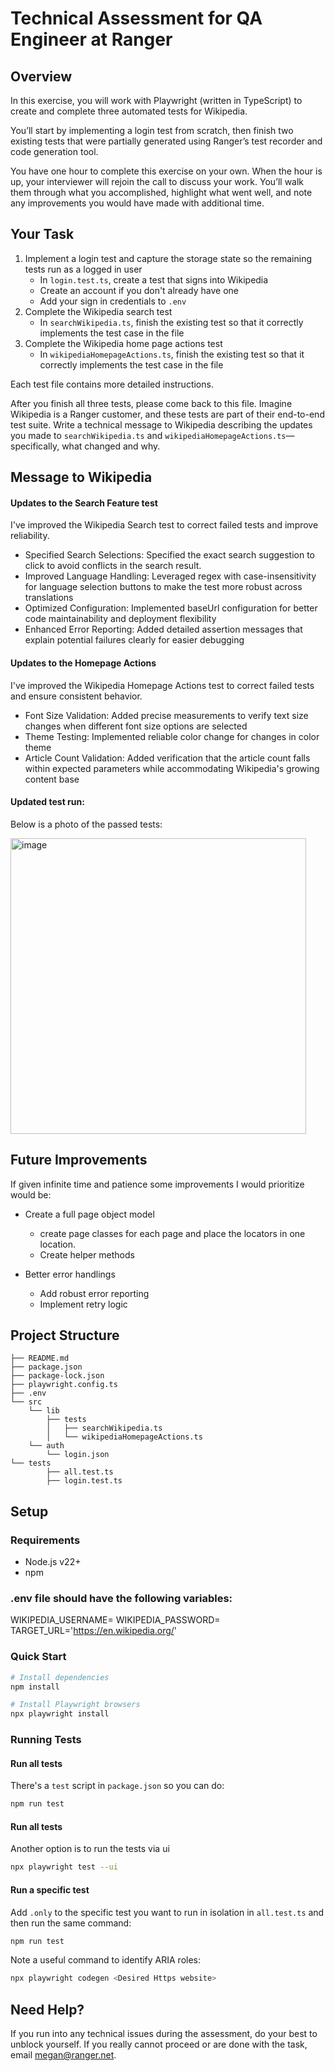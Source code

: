 # Technical Assessment for QA Engineer at Ranger

## Overview

In this exercise, you will work with Playwright (written in TypeScript) to create and complete three automated tests for Wikipedia.

You’ll start by implementing a login test from scratch, then finish two existing tests that were partially generated using Ranger’s test recorder and code generation tool.

You have one hour to complete this exercise on your own. When the hour is up, your interviewer will rejoin the call to discuss your work. You’ll walk them through what you accomplished, highlight what went well, and note any improvements you would have made with additional time.

## Your Task

1. Implement a login test and capture the storage state so the remaining tests run as a logged in user
    - In `login.test.ts`, create a test that signs into Wikipedia
    - Create an account if you don't already have one
    - Add your sign in credentials to `.env`
2. Complete the Wikipedia search test
    - In `searchWikipedia.ts`, finish the existing test so that it correctly implements the test case in the file
3. Complete the Wikipedia home page actions test
    - In `wikipediaHomepageActions.ts`, finish the existing test so that it correctly implements the test case in the file

Each test file contains more detailed instructions.

After you finish all three tests, please come back to this file. Imagine Wikipedia is a Ranger customer, and these tests are part of their end-to-end test suite. Write a technical message to Wikipedia describing the updates you made to `searchWikipedia.ts` and `wikipediaHomepageActions.ts`—specifically, what changed and why.

## Message to Wikipedia

#### Updates to the Search Feature test
I've improved the Wikipedia Search test to correct failed tests and improve reliability. 

- Specified Search Selections: Specified the exact search suggestion to click to avoid conflicts in the search result.
- Improved Language Handling: Leveraged regex with case-insensitivity for language selection buttons to make the test more robust across translations 
- Optimized Configuration: Implemented baseUrl configuration for better code maintainability and deployment flexibility
- Enhanced Error Reporting: Added detailed assertion messages that explain potential failures clearly for easier debugging 

#### Updates to the Homepage Actions

I've improved the Wikipedia Homepage Actions test to correct failed tests and ensure consistent behavior.

- Font Size Validation: Added precise measurements to verify text size changes when different font size options are selected
- Theme Testing: Implemented reliable color change for changes in color theme
- Article Count Validation: Added verification that the article count falls within expected parameters while accommodating Wikipedia's growing content base

#### Updated test run: 
Below is a photo of the passed tests:  

<img width="473" alt="image" src="https://github.com/user-attachments/assets/3540cb91-471a-4619-b361-12007da18e2c" />

## Future Improvements

If given infinite time and patience some improvements I would prioritize would be:
- Create a full page object model
    - create page classes for each page and place the locators in one location. 
    - Create helper methods

- Better error handlings
    - Add robust error reporting 
    - Implement retry logic 

## Project Structure

```plaintext
├── README.md
├── package.json
├── package-lock.json
├── playwright.config.ts
├── .env
└── src
    └── lib
        ├── tests
        │   ├── searchWikipedia.ts
        │   └── wikipediaHomepageActions.ts
    └── auth
        └── login.json
└── tests
        ├── all.test.ts
        ├── login.test.ts
```

## Setup

### Requirements

-   Node.js v22+
-   npm

### .env file should have the following variables:
WIKIPEDIA_USERNAME= <Username>
WIKIPEDIA_PASSWORD= <Password>
TARGET_URL='https://en.wikipedia.org/'

### Quick Start

```bash
# Install dependencies
npm install

# Install Playwright browsers
npx playwright install
```

### Running Tests

#### Run all tests

There's a `test` script in `package.json` so you can do:

```bash
npm run test
```

#### Run all tests

Another option is to run the tests via ui

```bash
npx playwright test --ui    
```
#### Run a specific test

Add `.only` to the specific test you want to run in isolation in `all.test.ts` and then run the same command:

```bash
npm run test
```


Note a useful command to identify ARIA roles: 

```bash
npx playwright codegen <Desired Https website> 
```
## Need Help?

If you run into any technical issues during the assessment, do your best to unblock yourself. If you really cannot proceed or are done with the task, email megan@ranger.net.
